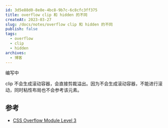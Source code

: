 ```yaml
---
id: 3d5e88d0-8e8e-4bc8-9b7c-6c8cfc3ff375
title: overflow clip 和 hidden 的不同
createAt: 2023-03-27
slug: /docs/notes/overflow clip 和 hidden 的不同
publish: false
tags:
  - overflow
  - clip
  - hidden
archives:
  - 博客
---
```


编写中

clip 不会生成滚动容器，会直接剪裁溢出。因为不会生成滚动容器，不能进行滚动，同时粘性布局也不会参考该元素。

## 参考

- [CSS Overflow Module Level 3][1]

[1]: https://w3c.github.io/csswg-drafts/css-overflow-3/#valdef-overflow-clip
